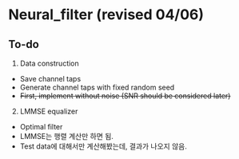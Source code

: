 # Neural_filter (revised 04/06)

## To-do
1. Data construction
- Save channel taps
- Generate channel taps with fixed random seed
- ~~First, implement without noise (SNR should be considered later)~~

2. LMMSE equalizer
- Optimal filter
- LMMSE는 행렬 계산만 하면 됨.
- Test data에 대해서만 계산해봤는데, 결과가 나오지 않음.